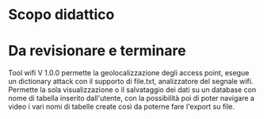 # Scopo didattico
# Da revisionare e terminare
Tool wifi V 1.0.0 permette la geolocalizzazione degli access point, esegue un dictionary attack con il supporto di file.txt, analizzatore del segnale wifi. 
Permette la sola visualizzazione o il salvataggio dei dati su un database con nome di tabella inserito dall'utente, con la possibilità
poi di poter navigare a video i vari nomi di tabelle create così da poterne fare l'export su file.
